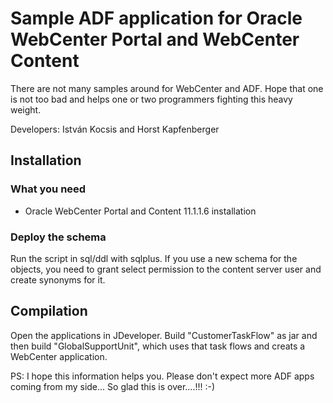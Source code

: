 # Sample ADF application for Oracle WebCenter Portal and WebCenter Content

There are not many samples around for WebCenter and ADF. Hope that one
is not too bad and helps one or two programmers fighting this heavy
weight.

Developers: István Kocsis and Horst Kapfenberger

## Installation

### What you need

+ Oracle WebCenter Portal and Content 11.1.1.6 installation

### Deploy the schema

Run the script in sql/ddl with sqlplus. If you use a new schema for the
objects, you need to grant select permission to the content server user
and create synonyms for it.

## Compilation

Open the applications in JDeveloper. Build "CustomerTaskFlow" 
as jar and then build "GlobalSupportUnit", which uses that task flows
and creats a WebCenter application.

PS: I hope this information helps you. Please don't expect more ADF apps
coming from my side... So glad this is over....!!! :-)


